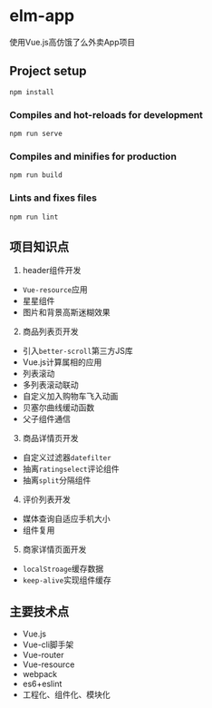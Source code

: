 # elm-app

使用Vue.js高仿饿了么外卖App项目

## Project setup
```
npm install
```

### Compiles and hot-reloads for development
```
npm run serve
```

### Compiles and minifies for production
```
npm run build
```

### Lints and fixes files
```
npm run lint
```

## 项目知识点
1. header组件开发
- `Vue-resource`应用
- 星星组件
- 图片和背景高斯迷糊效果

2. 商品列表页开发
- 引入`better-scroll`第三方JS库
- Vue.js计算属相的应用
- 列表滚动
- 多列表滚动联动
- 自定义加入购物车飞入动画
- 贝塞尔曲线缓动函数
- 父子组件通信 

3. 商品详情页开发
- 自定义过滤器`datefilter`
- 抽离`ratingselect`评论组件
- 抽离`split`分隔组件

4. 评价列表开发
- 媒体查询自适应手机大小
- 组件复用

5. 商家详情页面开发
- `localStroage`缓存数据
- `keep-alive`实现组件缓存

## 主要技术点
- Vue.js
- Vue-cli脚手架
- Vue-router
- Vue-resource
- webpack
- es6+eslint
- 工程化、组件化、模块化
